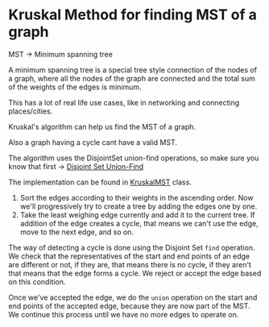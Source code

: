 # Kruskal Method for finding MST of a graph

MST -> Minimum spanning tree

A minimum spanning tree is a special tree style connection of the nodes of a graph, where all the nodes of the graph are connected and the total sum of the weights of the edges is minimum.

This has a lot of real life use cases, like in networking and connecting places/cities.

Kruskal's algorithm can help us find the MST of a graph.

Also a graph having a cycle cant have a valid MST.

The algorithm uses the DisjointSet union-find operations, so make sure you know that first -> [Disjoint Set Union-Find](./Disjoint%20Set%20Union-Find.md)

The implementation can be found in [KruskalMST](../KruskalMST.java) class.

1. Sort the edges according to their weights in the ascending order.
   Now we'll progressively try to create a tree by adding the edges one by one.
2. Take the least weighing edge currently and add it to the current tree.
   If addition of the edge creates a cycle, that means we can't use the edge, move to the next edge, and so on.

The way of detecting a cycle is done using the Disjoint Set `find` operation.
We check that the representatives of the start and end points of an edge are different or not, if they are, that means there is no cycle, if they aren't that means that the edge forms a cycle. We reject or accept the edge based on this condition.

Once we've accepted the edge, we do the `union` operation on the start and end points of the accepted edge, because they are now part of the MST. We continue this process until we have no more edges to operate on.